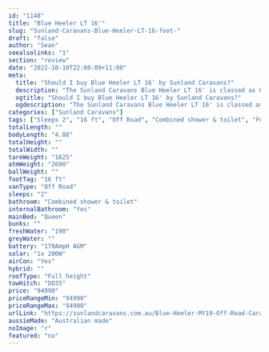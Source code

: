```yaml
---
id: "1148"
title: "Blue Heeler LT 16'"
slug: "Sunland-Caravans-Blue-Heeler-LT-16-foot-"
draft: "false"
author: "Sean"
seealsolinks: "1"
section: "review"
date: "2022-10-10T22:00:09+11:00"
meta:
  title: "Should I buy Blue Heeler LT 16' by Sunland Caravans?"
  description: "The Sunland Caravans Blue Heeler LT 16' is classed as Off Road, and sleeps 2 people. It is Australian made and comes in at 16 ft. It generally has Combined shower & toilet."
  ogtitle: "Should I buy Blue Heeler LT 16' by Sunland Caravans?"
  ogdescription: "The Sunland Caravans Blue Heeler LT 16' is classed as Off Road, and sleeps 2 people. It is Australian made and comes in at 16 ft. It generally has Combined shower & toilet."
categories: ["Sunland Caravans"]
tags: ["Sleeps 2", "16 ft", "Off Road", "Combined shower & toilet", "Full height", "80 - 100k", "Australian made"]
totalLength: ""
bodyLength: "4.88"
totalHeight: ""
totalWidth: ""
tareWeight: "1625"
atmWeight: "2600"
ballWeight: ""
footTag: "16 ft"
vanType: "Off Road"
sleeps: "2"
bathroom: "Combined shower & toilet"
internalBathroom: "Yes"
mainBed: "Queen"
bunks: ""
freshWater: "190"
greyWater: ""
battery: "170AmpH AGM"
solar: "1x 200W"
airCon: "Yes"
hybrid: ""
roofType: "Full height"
towHitch: "DO35"
price: "94990"
priceRangeMin: "94990"
priceRangeMax: "94990"
urlLink: "https://sunlandcaravans.com.au/Blue-Heeler-MY19-Off-Road-Caravan"
aussieMade: "Australian made"
noImage: "r"
featured: "no"
---
```


